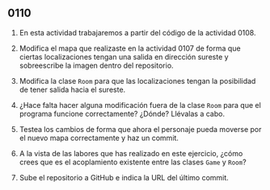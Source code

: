## 0110

1. En esta actividad trabajaremos a partir del código de la actividad 0108. 

2. Modifica el mapa que realizaste en la actividad 0107 de forma que ciertas localizaciones tengan una salida en dirección sureste y sobreescribe la imagen dentro del repositorio.

3. Modifica la clase `Room` para que las localizaciones tengan la posibilidad de tener salida hacia el sureste.

4. ¿Hace falta hacer alguna modificación fuera de la clase `Room` para que el programa funcione correctamente? ¿Dónde? Llévalas a cabo.

4. Testea los cambios de forma que ahora el personaje pueda moverse por el nuevo mapa correctamente y haz un commit.

5. A la vista de las labores que has realizado en este ejercicio, ¿cómo crees que es el acoplamiento existente entre las clases `Game` y `Room`?

6. Sube el repositorio a GitHub e indica la URL del último commit.
